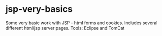 # jsp-very-basics

Some very basic work with JSP - html forms and cookies.
Includes several different html/jsp server pages.
Tools: Eclipse and TomCat
